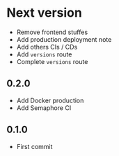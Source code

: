 # Next version
+ Remove frontend stuffes
+ Add production deployment note
+ Add others CIs / CDs
+ Add `versions` route
+ Complete `versions` route

## 0.2.0
+ Add Docker production
+ Add Semaphore CI

## 0.1.0
+ First commit

